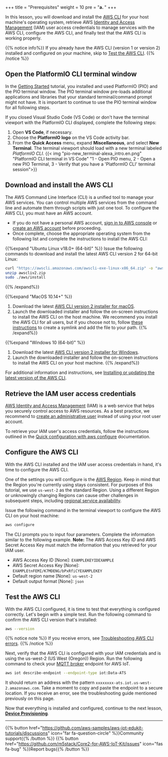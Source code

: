 +++
title = "Prerequisites"
weight = 10
pre = "<b>a. </b>"
+++

In this lesson, you will download and install the [AWS CLI](https://aws.amazon.com/cli/) for your host machine's operating system, retrieve AWS [Identity and Access Management](https://aws.amazon.com/iam/) (IAM) user access credentials to manage services with the AWS CLI, configure the AWS CLI, and finally test that the AWS CLI is working properly. 

{{% notice info%}}
If you already have the AWS CLI (version 1 or version 2) installed and configured on your machine, skip to [Test the AWS CLI](#testing-the-aws-cli).
{{% /notice %}}

## Open the PlatformIO CLI terminal window
In the [Getting Started](../getting-started.html) tutorial, you installed and used PlatformIO (PIO) and the PIO terminal window. The PIO terminal window pre-loads additional applications and libraries that your standard terminal/command prompt might not have. It is important to continue to use the PIO terminal window for all following steps. 

If you closed Visual Studio Code (VS Code) or don't have the terminal viewport with the PlatformIO CLI displayed, complete the following steps:
1. Open **VS Code**, if necessary.
1. Choose the **PlatformIO logo** on the VS Code activity bar.
1. From the **Quick Access** menu, expand **Miscellaneous**, and select **New Terminal**. The terminal viewport should load with a new terminal labeled *PlatformIO CLI*.
{{< img "pio-new_terminal-alexa_intro.en.png" "PlatformIO CLI terminal in VS Code" "1 - Open PIO menu, 2 - Open a new PIO Terminal, 3 - Verify that you have a 'PlatformIO CLI' terminal session">}}

## Download and install the AWS CLI
The AWS Command Line Interface (CLI) is a unified tool to manage your AWS services. You can control multiple AWS services from the command line and automate them through scripts with just one tool. To configure the AWS CLI, you must have an AWS account. 

* If you do not have a personal AWS account, [sign in to AWS console](https://console.aws.amazon.com/console/home) or [create an AWS account](https://portal.aws.amazon.com/billing/signup#/start) before proceeding.
* Once complete, choose the appropriate operating system from the following list and complete the instructions to install the AWS CLI:

{{%expand "Ubuntu Linux v18.0+ (64-bit)" %}}
Issue the following commands to download and install the latest AWS CLI version 2 for 64-bit Linux:
   ```bash
   curl "https://awscli.amazonaws.com/awscli-exe-linux-x86_64.zip" -o "awscliv2.zip"
   unzip awscliv2.zip
   sudo ./aws/install
   ```
{{% /expand%}}

{{%expand "MacOS 10.14+" %}}
1. Download the latest [ AWS CLI version 2 installer for macOS](https://awscli.amazonaws.com/AWSCLIV2.pkg).
1. Launch the downloaded installer and follow the on-screen instructions to install the AWS CLI on the host machine. We recommend you install the AWS CLI for all users, but if you choose not to, follow [these instructions](https://docs.aws.amazon.com/cli/latest/userguide/install-cliv2-mac.html#cliv2-mac-install-gui) to create a symlink and add the file to your path.
{{% /expand%}}

{{%expand "Windows 10 (64-bit)" %}}
1. Download the latest [AWS CLI version 2 installer for Windows](https://awscli.amazonaws.com/AWSCLIV2.msi).
1. Launch the downloaded installer and follow the on-screen instructions to install the AWS CLI on your host machine.
{{% /expand%}}

For additional information and instructions, see [Installing or updating the latest version of the AWS CLI](https://docs.aws.amazon.com/cli/latest/userguide/getting-started-install.html).

## Retrieve the IAM user access credentials
[AWS Identity and Access Management](https://docs.aws.amazon.com/IAM/latest/UserGuide/introduction.html) (IAM) is a web service that helps you securely control access to AWS resources. As a best practice, we recommend to [create an administrative user](https://docs.aws.amazon.com/IAM/latest/UserGuide/getting-started_create-admin-group.html) instead of using your root user account.

To retrieve your IAM user's access credentials, follow the instructions outlined in the [Quick configuration with aws configure](https://docs.aws.amazon.com/cli/latest/userguide/cli-configure-quickstart.html#cli-configure-quickstart-config) documentation.

## Configure the AWS CLI
With the AWS CLI installed and the IAM user access credentials in hand, it's time to configure the AWS CLI. 

One of the settings you will configure is the [AWS Region](https://docs.aws.amazon.com/AWSEC2/latest/UserGuide/using-regions-availability-zones.html). Keep in mind that the Region you're currently using stays consistent. For purposes of this tutorial, we use `us-west-2` as the standard Region. Using a different Region or unknowingly changing Regions can cause other challenges in subsequent steps, including [regional service availability](https://aws.amazon.com/about-aws/global-infrastructure/regional-product-services/).

Issue the following command in the terminal viewport to configure the AWS CLI on your host machine:
```bash
aws configure
```

The CLI prompts you to input four parameters. Complete the information similar to the following example. 
**Note:** The AWS Access Key ID and AWS Secret Access Key must match the information that you retrieved for your IAM user. 

- AWS Access Key ID [None]: `EXAMPLEKEYIDEXAMPLE`
- AWS Secret Access Key [None]: `EXAMPLEtnFEMI/K7MDENG/bPxRfiCYEXAMPLEKEY`
- Default region name [None]: `us-west-2`
- Default output format [None]: `json`

## Test the AWS CLI
With the AWS CLI configured, it is time to test that everything is configured correctly. Let's begin with a simple test. Run the following command to confirm the AWS CLI version that's installed:

```bash
aws --version
```
{{% notice note %}}
If you receive errors, see [Troubleshooting AWS CLI errors](https://docs.aws.amazon.com/cli/latest/userguide/cli-chap-troubleshooting.html).
{{% /notice %}}

Next, verify that the AWS CLI is configured with your IAM credentials and is using the us-west-2 (US West (Oregon)) Region. Run the following command to check your [MQTT broker](https://docs.aws.amazon.com/iot/latest/developerguide/protocols.html) endpoint for AWS IoT. 
```bash
aws iot describe-endpoint --endpoint-type iot:Data-ATS
```
It should return an address with the pattern `xxxxxxxx-ats.iot.us-west-2.amazonaws.com`. Take a moment to copy and paste the endpoint to a secure location. If you receive an error, see the troubleshooting guide mentioned previously on this page.

Now that everything is installed and configured, continue to the next lesson, [**Device Provisioning**](device-provisioning.html).

---
{{% button href="https://github.com/aws-samples/aws-iot-edukit-tutorials/discussions" icon="far fa-question-circle" %}}Community support{{% /button %}} {{% button href="https://github.com/m5stack/Core2-for-AWS-IoT-Kit/issues" icon="fas fa-bug" %}}Report bugs{{% /button %}}